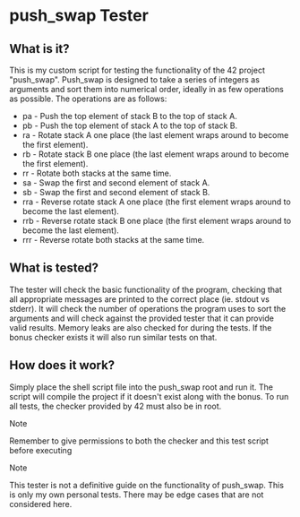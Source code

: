 # push_swap Tester

## What is it?

This is my custom script for testing the functionality of the 42 project "push_swap". Push_swap is designed to take a series of integers as arguments and sort them into numerical order, ideally in as few operations as possible. The operations are as follows:

- pa - Push the top element of stack B to the top of stack A.
- pb - Push the top element of stack A to the top of stack B.
- ra - Rotate stack A one place (the last element wraps around to become the first element).
- rb - Rotate stack B one place (the last element wraps around to become the first element).
- rr - Rotate both stacks at the same time.
- sa - Swap the first and second element of stack A.
- sb - Swap the first and second element of stack B.
- rra - Reverse rotate stack A one place (the first element wraps around to become the last element).
- rrb - Reverse rotate stack B one place (the first element wraps around to become the last element).
- rrr - Reverse rotate both stacks at the same time.

## What is tested?

The tester will check the basic functionality of the program, checking that all appropriate messages are printed to the correct place (ie. stdout vs stderr). It will check the number of operations the program uses to sort the arguments and will check against the provided tester that it can provide valid results. Memory leaks are also checked for during the tests. If the bonus checker exists it will also run similar tests on that.

## How does it work?

Simply place the shell script file into the push_swap root and run it. The script will compile the project if it doesn't exist along with the bonus. To run all tests, the checker provided by 42 must also be in root. 

> [!NOTE]
> Remember to give permissions to both the checker and this test script before executing

> [!NOTE]
> This tester is not a definitive guide on the functionality of push_swap. This is only my own personal tests. There may be edge cases that are not considered here. 